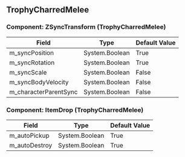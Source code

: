 ## TrophyCharredMelee

### Component: ZSyncTransform (TrophyCharredMelee)

|Field|Type|Default Value|
|---|---|---|
|m_syncPosition|System.Boolean|True|
|m_syncRotation|System.Boolean|True|
|m_syncScale|System.Boolean|False|
|m_syncBodyVelocity|System.Boolean|False|
|m_characterParentSync|System.Boolean|False|

### Component: ItemDrop (TrophyCharredMelee)

|Field|Type|Default Value|
|---|---|---|
|m_autoPickup|System.Boolean|True|
|m_autoDestroy|System.Boolean|True|

